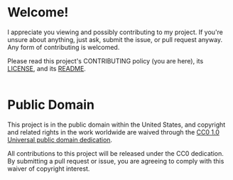 # **Welcome!**
I appreciate you viewing and possibly contributing to my project. If you're unsure about anything, just ask, submit the issue, or pull request anyway. Any form of contributing is welcomed.<br>

Please read  this project's CONTRIBUTING policy (you are here), its [LICENSE](https://github.com/Paul-Nixon/college_management_system/blob/main/LICENSE.md), and its [README](https://github.com/Paul-Nixon/college_management_system/blob/main/README.md).<br></br>

# **Public Domain**
This project is in the public domain within the United States, and copyright and related rights in the work worldwide are waived through the [CC0 1.0 Universal public domain dedication](https://creativecommons.org/publicdomain/zero/1.0/).<br>

All contributions to this project will be released under the CC0 dedication. By submitting a pull request or issue, you are agreeing to comply with this waiver of copyright interest.
